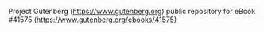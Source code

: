 Project Gutenberg (https://www.gutenberg.org) public repository for eBook #41575 (https://www.gutenberg.org/ebooks/41575)
